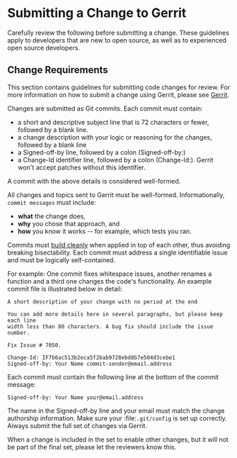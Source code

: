 # Submitting a Change to Gerrit

Carefully review the following before submitting a change. These
guidelines apply to developers that are new to open source, as well as
to experienced open source developers.

## Change Requirements

This section contains guidelines for submitting code changes for review.
For more information on how to submit a change using Gerrit, please
see [Gerrit](gerrit.md).

Changes are submitted as Git commits. Each commit must contain:

- a short and descriptive subject line that is 72 characters or fewer,
  followed by a blank line.
- a change description with your logic or reasoning for the changes,
  followed by a blank line
- a Signed-off-by line, followed by a colon (Signed-off-by:)
- a Change-Id identifier line, followed by a colon (Change-Id:). Gerrit won't
  accept patches without this identifier.

A commit with the above details is considered well-formed.

All changes and topics sent to Gerrit must be well-formed. Informationally,
`commit messages` must include:

* **what** the change does,
* **why** you chose that approach, and
* **how** you know it works -- for example, which tests you ran.

Commits must [build cleanly](../dev-setup/build.md) when applied in top of each
other, thus avoiding breaking bisectability. Each commit must address a single
identifiable issue and must be logically self-contained.

For example: One commit fixes whitespace issues, another renames a
function and a third one changes the code's functionality.  An example commit
file is illustrated below in detail:

```
A short description of your change with no period at the end

You can add more details here in several paragraphs, but please keep each line
width less than 80 characters. A bug fix should include the issue number.

Fix Issue # 7050.

Change-Id: IF7b6ac513b2eca5f2bab9728ebd8b7e504d3cebe1
Signed-off-by: Your Name commit-sender@email.address
```
Each commit must contain the following line at the bottom of the commit
message:

```
Signed-off-by: Your Name your@email.address
```

The name in the Signed-off-by line and your email must match the change
authorship information. Make sure your :file:`.git/config` is set up
correctly. Always submit the full set of changes via Gerrit.

When a change is included in the set to enable other changes, but it
will not be part of the final set, please let the reviewers know this.
